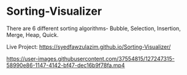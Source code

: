 # Sorting-Visualizer
There are 6 different sorting algorithms- 
  Bubble, Selection, Insertion, Merge, Heap, Quick.


Live Project: https://syedfawzulazim.github.io/Sorting-Visualizer/


https://user-images.githubusercontent.com/37554815/127247315-58990e86-1147-4142-bf47-dec16b9f78fa.mp4

